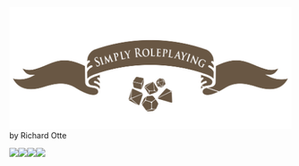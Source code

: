 <div id="splash">
  <img alt="SRP_Fancy_2-colour" src="/logos/SRP_Fancy_2-colour.png" class="splash-image" data-toggle="wy-nav-top">
  <div id="splash-spacer-1"></div>
  <div id="splash-spacer-2"></div>
  <div id="splash-spacer-3"></div>
  <div id="splash-subtitle">by Richard Otte</div>
  <div id="splash-license"><p><a href="https://creativecommons.org/licenses/by-nc-sa/4.0"><img src="https://mirrors.creativecommons.org/presskit/icons/cc.svg?ref=chooser-v1" /><img src="https://mirrors.creativecommons.org/presskit/icons/by.svg?ref=chooser-v1" /><img src="https://mirrors.creativecommons.org/presskit/icons/nc.svg?ref=chooser-v1" /><img src="https://mirrors.creativecommons.org/presskit/icons/sa.svg?ref=chooser-v1" /></a></p></div>
</div>

